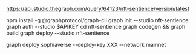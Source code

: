 https://api.studio.thegraph.com/query/64123/nft-sentience/version/latest

npm install -g @graphprotocol/graph-cli
graph init --studio nft-sentience
graph auth --studio $APIKEY
cd nft-sentience
graph codegen && graph build
graph deploy --studio nft-sentience

graph deploy sophiaverse --deploy-key XXX --network mainnet







